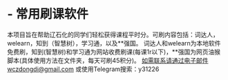# - 常用刷课软件
本项目旨在帮助辽石化的同学们轻松获得课程平时分。可刷内容包括：词达人，welearn，知到（智慧树），学习通，以及**强国。
词达人和welearn为本地软件免费刷，知到(智慧树)和学习通为网站收费刷课(每课1r以下)，**强国为网页油猴脚本(具体使用方法在文件夹，每天可刷45积分)。
如需联系请通过电子邮件wczdongdi@gmail.com 或使用Telegram搜索：y31226
